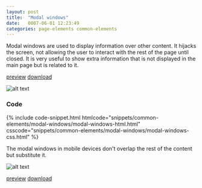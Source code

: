 ```yaml
---
layout: post
title:  "Modal windows"
date:   0007-06-01 12:23:49
categories: page-elements common-elements
---
```


Modal windows are used to display information over other content. It hijacks the screen, not allowing
the user to interact with the rest of the page until closed. It is very useful to show extra information
that is not displayed in the main page but is related to it.

<a class="btn btn--preview" target="_blank" href="{{site.url}}gfw-style-guides/downloads/common-elements/modal-window/index.html">preview</a>
<a class="btn btn--download" download="modal-window.zip" href="{{site.url}}gfw-style-guides/downloads/common-elements/modal-window/modal-window.zip">download</a>

![alt text][modal]

### Code

<div id="code-snippet-box1" class="code-snippet-box">
  {% include code-snippet.html htmlcode="snippets/common-elements/modal-windows/modal-windows-html.html" csscode="snippets/common-elements/modal-windows/modal-windows-css.html" %}
</div>


The modal windows in mobile devices don't overlap the rest of the content but substitute it.

![alt text][modal-mobile]

<a class="btn btn--preview" target="_blank" href="{{site.url}}gfw-style-guides/downloads/common-elements/modal-window/index.html">preview</a>
<a class="btn btn--download" download="modal-window.zip" href="{{site.url}}gfw-style-guides/downloads/common-elements/modal-window/modal-window.zip">download</a>

[modal]: /gfw-style-guides/images/posts/common-elements/modal-windows/06-01-modal.png "modal"
[modal-mobile]: /gfw-style-guides/images/posts/common-elements/modal-windows/06-02-modal-mobile.png "modal mobile"

